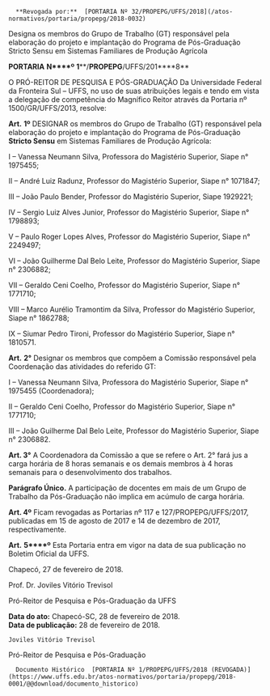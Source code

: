       **Revogada por:**  [PORTARIA Nº 32/PROPEPG/UFFS/2018](/atos-normativos/portaria/propepg/2018-0032) 

   Designa os membros do Grupo de Trabalho (GT) responsável pela elaboração do projeto e implantação do Programa de Pós-Graduação Stricto Sensu em Sistemas Familiares de Produção Agrícola  

**PORTARIA** **N****º** **1****/****PROPEPG****/UFFS/201****8**

  

 O PRÓ-REITOR DE PESQUISA E PÓS-GRADUAÇÃO Da Universidade Federal da Fronteira Sul – UFFS, no uso de suas atribuições legais e tendo em vista a delegação de competência do Magnífico Reitor através da Portaria nº 1500/GR/UFFS/2013, resolve:

  

 ****Art.**** ****1º**** DESIGNAR os membros do Grupo de Trabalho (GT) responsável pela elaboração do projeto e implantação do Programa de Pós-Graduação **Stricto Sensu** em Sistemas Familiares de Produção Agrícola:

  

 I – Vanessa Neumann Silva, Professora do Magistério Superior, Siape n° 1975455; 

 II – André Luiz Radunz, Professor do Magistério Superior, Siape n° 1071847;

 III – João Paulo Bender, Professor do Magistério Superior, Siape 1929221;

 IV – Sergio Luiz Alves Junior, Professor do Magistério Superior, Siape n° 1798893;

 V – Paulo Roger Lopes Alves, Professor do Magistério Superior, Siape n° 2249497;

 VI – João Guilherme Dal Belo Leite, Professor do Magistério Superior, Siape n° 2306882;

 VII – Geraldo Ceni Coelho, Professor do Magistério Superior, Siape n° 1771710;

 VIII – Marco Aurélio Tramontim da Silva, Professor do Magistério Superior, Siape n° 1862788;

 IX – Siumar Pedro Tironi, Professor do Magistério Superior, Siape n° 1810571.

  

 **Art.** **2°** Designar os membros que compõem a Comissão responsável pela Coordenação das atividades do referido GT: 

  

 I – Vanessa Neumann Silva, Professora do Magistério Superior, Siape n° 1975455 (Coordenadora); 

 II – Geraldo Ceni Coelho, Professor do Magistério Superior, Siape n° 1771710;

 III – João Guilherme Dal Belo Leite, Professor do Magistério Superior, Siape n° 2306882.

  

 **Art. 3°** A Coordenadora da Comissão a que se refere o Art. 2° fará jus a carga horária de 8 horas semanais e os demais membros à 4 horas semanais para o desenvolvimento dos trabalhos. 

  

 **Parágrafo Único.** A participação de docentes em mais de um Grupo de Trabalho da Pós-Graduação não implica em acúmulo de carga horária.

  

 **Art. 4º** Ficam revogadas as Portarias nº 117 e 127/PROPEPG/UFFS/2017, publicadas em 15 de agosto de 2017 e 14 de dezembro de 2017, respectivamente. 

  

 **Art.** **5****º** Esta Portaria entra em vigor na data de sua publicação no Boletim Oficial da UFFS.

  

 Chapecó, 27 de fevereiro de 2018.

  

  

 Prof. Dr. Joviles Vitório Trevisol

 Pró-Reitor de Pesquisa e Pós-Graduação da UFFS 

   **Data do ato:** Chapecó-SC, 28 de fevereiro de 2018.   
 **Data de publicação:**  28 de fevereiro de 2018. 

    Joviles Vitório Trevisol   
 Pró-Reitor de Pesquisa e Pós-Graduação 

      Documento Histórico  [PORTARIA Nº 1/PROPEPG/UFFS/2018 (REVOGADA)](https://www.uffs.edu.br/atos-normativos/portaria/propepg/2018-0001/@@download/documento_historico)     
      